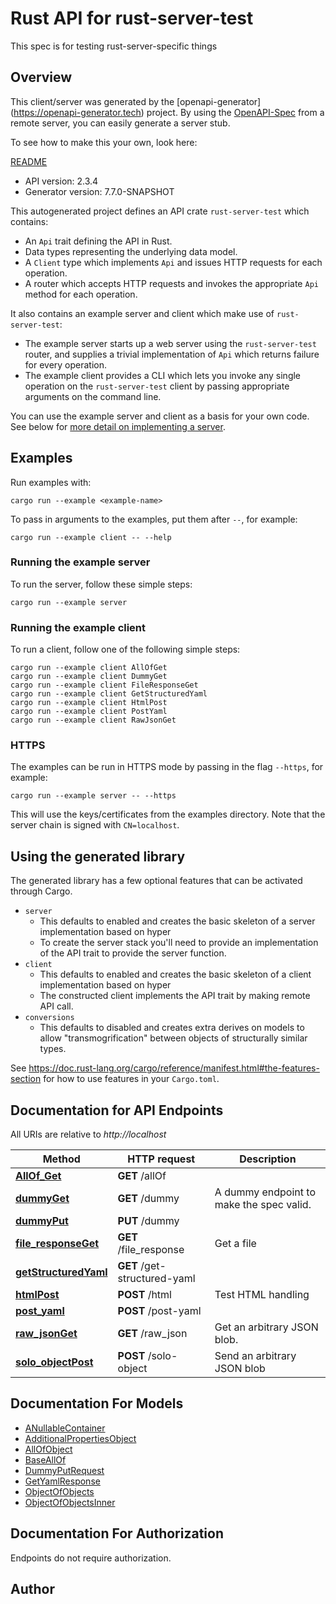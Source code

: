 # Rust API for rust-server-test

This spec is for testing rust-server-specific things

## Overview

This client/server was generated by the [openapi-generator]
(https://openapi-generator.tech) project.  By using the
[OpenAPI-Spec](https://github.com/OAI/OpenAPI-Specification) from a remote
server, you can easily generate a server stub.

To see how to make this your own, look here:

[README]((https://openapi-generator.tech))

- API version: 2.3.4
- Generator version: 7.7.0-SNAPSHOT



This autogenerated project defines an API crate `rust-server-test` which contains:
* An `Api` trait defining the API in Rust.
* Data types representing the underlying data model.
* A `Client` type which implements `Api` and issues HTTP requests for each operation.
* A router which accepts HTTP requests and invokes the appropriate `Api` method for each operation.

It also contains an example server and client which make use of `rust-server-test`:

* The example server starts up a web server using the `rust-server-test`
    router, and supplies a trivial implementation of `Api` which returns failure
    for every operation.
* The example client provides a CLI which lets you invoke
    any single operation on the `rust-server-test` client by passing appropriate
    arguments on the command line.

You can use the example server and client as a basis for your own code.
See below for [more detail on implementing a server](#writing-a-server).

## Examples

Run examples with:

```
cargo run --example <example-name>
```

To pass in arguments to the examples, put them after `--`, for example:

```
cargo run --example client -- --help
```

### Running the example server
To run the server, follow these simple steps:

```
cargo run --example server
```

### Running the example client
To run a client, follow one of the following simple steps:

```
cargo run --example client AllOfGet
cargo run --example client DummyGet
cargo run --example client FileResponseGet
cargo run --example client GetStructuredYaml
cargo run --example client HtmlPost
cargo run --example client PostYaml
cargo run --example client RawJsonGet
```

### HTTPS
The examples can be run in HTTPS mode by passing in the flag `--https`, for example:

```
cargo run --example server -- --https
```

This will use the keys/certificates from the examples directory. Note that the
server chain is signed with `CN=localhost`.

## Using the generated library

The generated library has a few optional features that can be activated through Cargo.

* `server`
    * This defaults to enabled and creates the basic skeleton of a server implementation based on hyper
    * To create the server stack you'll need to provide an implementation of the API trait to provide the server function.
* `client`
    * This defaults to enabled and creates the basic skeleton of a client implementation based on hyper
    * The constructed client implements the API trait by making remote API call.
* `conversions`
    * This defaults to disabled and creates extra derives on models to allow "transmogrification" between objects of structurally similar types.

See https://doc.rust-lang.org/cargo/reference/manifest.html#the-features-section for how to use features in your `Cargo.toml`.

## Documentation for API Endpoints

All URIs are relative to *http://localhost*

Method | HTTP request | Description
------------- | ------------- | -------------
[**AllOf_Get**](docs/default_api.md#AllOf_Get) | **GET** /allOf | 
[**dummyGet**](docs/default_api.md#dummyGet) | **GET** /dummy | A dummy endpoint to make the spec valid.
[**dummyPut**](docs/default_api.md#dummyPut) | **PUT** /dummy | 
[**file_responseGet**](docs/default_api.md#file_responseGet) | **GET** /file_response | Get a file
[**getStructuredYaml**](docs/default_api.md#getStructuredYaml) | **GET** /get-structured-yaml | 
[**htmlPost**](docs/default_api.md#htmlPost) | **POST** /html | Test HTML handling
[**post_yaml**](docs/default_api.md#post_yaml) | **POST** /post-yaml | 
[**raw_jsonGet**](docs/default_api.md#raw_jsonGet) | **GET** /raw_json | Get an arbitrary JSON blob.
[**solo_objectPost**](docs/default_api.md#solo_objectPost) | **POST** /solo-object | Send an arbitrary JSON blob


## Documentation For Models

 - [ANullableContainer](docs/ANullableContainer.md)
 - [AdditionalPropertiesObject](docs/AdditionalPropertiesObject.md)
 - [AllOfObject](docs/AllOfObject.md)
 - [BaseAllOf](docs/BaseAllOf.md)
 - [DummyPutRequest](docs/DummyPutRequest.md)
 - [GetYamlResponse](docs/GetYamlResponse.md)
 - [ObjectOfObjects](docs/ObjectOfObjects.md)
 - [ObjectOfObjectsInner](docs/ObjectOfObjectsInner.md)


## Documentation For Authorization
Endpoints do not require authorization.


## Author



